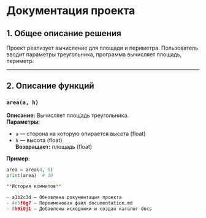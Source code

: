 # Документация проекта

## 1. Общее описание решения
Проект реализует вычисление для площади и периметра. 
Пользователь вводит параметры треугольника, программа вычисляет площадь, периметр.

---

## 2. Описание функций

### `area(a, h)`
**Описание:** Вычисляет площадь треугольника.  
**Параметры:**  
- `a` — сторона на которую опирается высота (float)  
- `h` — высота (float)  
**Возвращает:** площадь (float)  

**Пример:**
```python
area = area(4, 5)
print(area)  # 10

**История коммитов**

- a1b2c3d — Обновлена документация проекта  
- 4e5f6g7 — Переименован файл documentation.md  
- 8h9i0j1 — Добавлены исходники и создан каталог docs  
